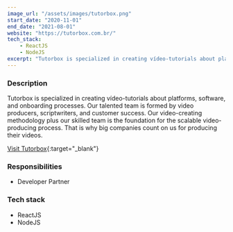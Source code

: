 ```yaml
---
image_url: "/assets/images/tutorbox.png"
start_date: "2020-11-01"
end_date: "2021-08-01"
website: "https://tutorbox.com.br/"
tech_stack:
    - ReactJS
    - NodeJS
excerpt: "Tutorbox is specialized in creating vídeo-tutorials about platforms, software, and onboarding processes."
---
```

### Description

Tutorbox is specialized in creating vídeo-tutorials about platforms, software, and onboarding processes. Our talented team is formed by video producers, scriptwriters, and customer success.
Our video-creating methodology plus our skilled team is the foundation for the scalable video-producing process. That is why big companies count on us for producing their videos.

[Visit Tutorbox](https://tutorbox.com.br/){:target="_blank"}

### Responsibilities

- Developer Partner

### Tech stack
- ReactJS
- NodeJS